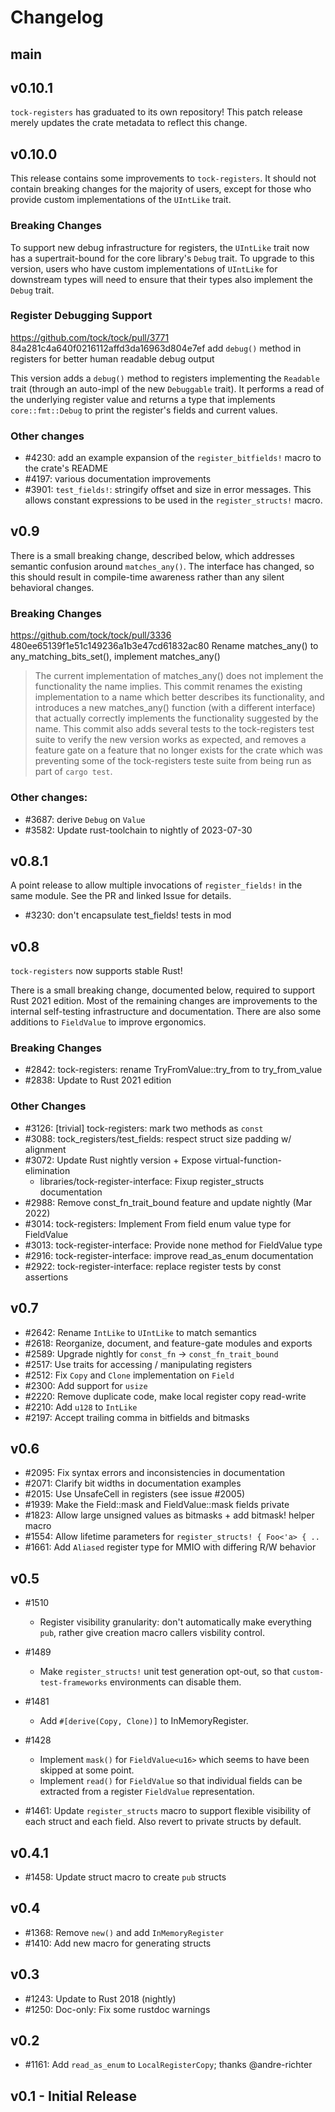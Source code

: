 # Changelog

## main

## v0.10.1

`tock-registers` has graduated to its own repository! This patch release merely
updates the crate metadata to reflect this change.

## v0.10.0

This release contains some improvements to `tock-registers`. It should
not contain breaking changes for the majority of users, except for
those who provide custom implementations of the `UIntLike` trait.

### **Breaking Changes**

To support new debug infrastructure for registers, the `UIntLike` trait now has
a supertrait-bound for the core library's `Debug` trait. To upgrade to this
version, users who have custom implementations of `UIntLike` for downstream
types will need to ensure that their types also implement the `Debug` trait.

### Register Debugging Support

https://github.com/tock/tock/pull/3771
84a281c4a640f0216112affd3da16963d804e7ef
add `debug()` method in registers for better human readable debug output

This version adds a `debug()` method to registers implementing the `Readable`
trait (through an auto-impl of the new `Debuggable` trait). It performs a read
of the underlying register value and returns a type that implements
`core::fmt::Debug` to print the register's fields and current values.

### Other changes

- #4230: add an example expansion of the `register_bitfields!` macro to the
  crate's README
- #4197: various documentation improvements
- #3901: `test_fields!`: stringify offset and size in error messages. This
  allows constant expressions to be used in the `register_structs!` macro.

## v0.9

There is a small breaking change, described below, which addresses semantic
confusion around `matches_any()`. The interface has changed, so this should
result in compile-time awareness rather than any silent behavioral changes.

### **Breaking Changes**

https://github.com/tock/tock/pull/3336
480ee65139f1e51c149236a1b3e47cd61832ac80
Rename matches_any() to any_matching_bits_set(), implement matches_any()

> The current implementation of matches_any() does not implement the
> functionality the name implies. This commit renames the existing
> implementation to a name which better describes its functionality,
> and introduces a new matches_any() function (with a different interface)
> that actually correctly implements the functionality suggested by the
> name. This commit also adds several tests to the tock-registers test
> suite to verify the new version works as expected, and removes a feature
> gate on a feature that no longer exists for the crate which was
> preventing some of the tock-registers teste suite from being run as part
> of `cargo test`.

### Other changes:

 - #3687: derive `Debug` on `Value`
 - #3582: Update rust-toolchain to nightly of 2023-07-30

## v0.8.1

A point release to allow multiple invocations of `register_fields!` in
the same module. See the PR and linked Issue for details.

 - #3230: don't encapsulate test_fields! tests in mod

## v0.8

`tock-registers` now supports stable Rust!

There is a small breaking change, documented below, required to support
Rust 2021 edition. Most of the remaining changes are improvements to the
internal self-testing infrastructure and documentation. There are also
some additions to `FieldValue` to improve ergonomics.

### **Breaking Changes**

 - #2842: tock-registers: rename TryFromValue::try_from to try_from_value
 - #2838: Update to Rust 2021 edition

### Other Changes

 - #3126: [trivial] tock-registers: mark two methods as `const`
 - #3088: tock_registers/test_fields: respect struct size padding w/ alignment
 - #3072: Update Rust nightly version + Expose virtual-function-elimination
     - libraries/tock-register-interface: Fixup register_structs documentation
 - #2988: Remove const_fn_trait_bound feature and update nightly (Mar 2022)
 - #3014: tock-registers: Implement From field enum value type for FieldValue
 - #3013: tock-register-interface: Provide none method for FieldValue type
 - #2916: tock-register-interface: improve read_as_enum documentation
 - #2922: tock-register-interface: replace register tests by const assertions

## v0.7

 - #2642: Rename `IntLike` to `UIntLike` to match semantics
 - #2618: Reorganize, document, and feature-gate modules and exports
 - #2589: Upgrade nightly for `const_fn` -> `const_fn_trait_bound`
 - #2517: Use traits for accessing / manipulating registers
 - #2512: Fix `Copy` and `Clone` implementation on `Field`
 - #2300: Add support for `usize`
 - #2220: Remove duplicate code, make local register copy read-write
 - #2210: Add `u128` to `IntLike`
 - #2197: Accept trailing comma in bitfields and bitmasks

## v0.6

 - #2095: Fix syntax errors and inconsistencies in documentation
 - #2071: Clarify bit widths in documentation examples
 - #2015: Use UnsafeCell in registers (see issue #2005)
 - #1939: Make the Field::mask and FieldValue::mask fields private
 - #1823: Allow large unsigned values as bitmasks + add bitmask! helper macro
 - #1554: Allow lifetime parameters for `register_structs! { Foo<'a> { ..`
 - #1661: Add `Aliased` register type for MMIO with differing R/W behavior

## v0.5

 - #1510
   - Register visibility granularity: don't automatically make everything
      `pub`, rather give creation macro callers visbility control.

 - #1489
   - Make `register_structs!` unit test generation opt-out, so that
     `custom-test-frameworks` environments can disable them.

 - #1481
   - Add `#[derive(Copy, Clone)]` to InMemoryRegister.

 - #1428
   - Implement `mask()` for `FieldValue<u16>` which seems to have been
     skipped at some point.
   - Implement `read()` for `FieldValue` so that individual fields
     can be extracted from a register `FieldValue` representation.

 - #1461: Update `register_structs` macro to support flexible visibility of each
   struct and each field. Also revert to private structs by default.

## v0.4.1

 - #1458: Update struct macro to create `pub` structs

## v0.4

 - #1368: Remove `new()` and add `InMemoryRegister`
 - #1410: Add new macro for generating structs

## v0.3

 - #1243: Update to Rust 2018 (nightly)
 - #1250: Doc-only: Fix some rustdoc warnings

## v0.2

 - #1161: Add `read_as_enum` to `LocalRegisterCopy`; thanks @andre-richter

## v0.1 - Initial Release

